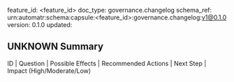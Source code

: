feature_id: <feature_id>
doc_type: governance.changelog
schema_ref: urn:automatr:schema:capsule:<feature_id>:governance.changelog:v1@0.1.0
version: 0.1.0
updated: <YYYY-MM-DD>

## UNKNOWN Summary
ID | Question | Possible Effects | Recommended Actions | Next Step | Impact (High/Moderate/Low)
